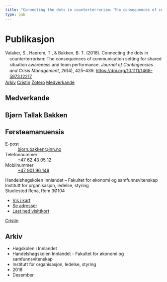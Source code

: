 ```yaml
---
title: "Connecting the dots in counterterrorism: The consequences of communication setting for shared situation awareness and team performance"
type: pub
---
```

<h1>Publikasjon</h1>
<article id="csl-bib-container-9XT2BJWB" class="csl-bib-container">
  <div class="csl-bib-body" style="line-height: 1.35; padding-left: 1em; text-indent:-1em;">
  <div class="csl-entry">Valaker, S., Haerem, T., &amp; Bakken, B. T. (2018). Connecting the dots in counterterrorism: The consequences of communication setting for shared situation awareness and team performance. <i>Journal of Contingencies and Crisis Management</i>, <i>26</i>(4), 425&#x2013;439. <a href="https://doi.org/10.1111/1468-5973.12217">https://doi.org/10.1111/1468-5973.12217</a></div>
</div>
  <div class="csl-bib-buttons">
    <a href="#taxonomy-article-9XT2BJWB" class="csl-bib-button">Arkiv</a>
    <a href="https://app.cristin.no/results/show.jsf?id=1638505" alt="Cristin URL" class="csl-bib-button">Cristin</a>
    <a href="http://zotero.org/groups/5022929/items/9XT2BJWB" alt="Zotero URL" class="csl-bib-button">Zotero</a>
    <a href="#contributors-article-9XT2BJWB" class="csl-bib-button">Medverkande</a>
  </div>
  <div id="csl-bib-meta-container-9XT2BJWB"></div>
</article>
<div id="csl-bib-meta-9XT2BJWB" class="csl-bib-meta">
  <article id="contributors-article-9XT2BJWB" class="contributors-article">
    <h1>Medverkande</h1>
    <div class="personas">
<div class="vrtx-hinn-person-card">
<div class="photo">
<i class="lar la-user-circle missing-person"></i>
</div>
<div class="info">
<hgroup><h1>Bjørn Tallak Bakken</h1>
<h2>Førsteamanuensis</h2>
</hgroup><dl>
<dt>E-post</dt>
<dd>
<a href="mailto:bjorn.bakken@inn.no">bjorn.bakken@inn.no</a>
</dd>
<dt>Telefonnummer</dt>
<dd><a href="tel:+4762430512">
+47 62 43 05 12
</a></dd>
<dt>Mobilnummer</dt>
<dd><a href="tel:+4790196149">
+47 901 96 149
</a></dd>
</dl>
<p>
Handelshøgskolen Innlandet – Fakultet for økonomi og samfunnsvitenskap<br>
Institutt for organisasjon, ledelse, styring<br>
Studiested Rena,
Rom 3Ø104
</p>
<ul class="vrtx-hinn-links">
<li><a href="https://www.google.com/maps?q=61.13620,11.37454">Vis i kart</a></li>
<li><a href="https://www.inn.no/finn-en-ansatt/bjorn-bakken.html#vrtx-hinn-addresses">Se adresser</a></li>
<li><a href="https://www.inn.no/finn-en-ansatt/bjorn-bakken.html?vrtx=vcf">Last ned visittkort</a></li>
</ul>
</div>
</div>
<a href="https://app.cristin.no/persons/show.jsf?id=449169" alt="Cristin URL" class="personas-cristin">Cristin</a>
</div>
  </article>
  <article id="taxonomy-article-9XT2BJWB" class="taxonomy-article">
    <h1>Arkiv</h1>
    <ul>
      <li>Høgskolen i Innlandet</li>
      <li>Handelshøgskolen Innlandet - Fakultet for økonomi og samfunnsvitenskap</li>
      <li>Institutt for organisasjon, ledelse, styring</li>
      <li>2018</li>
      <li>Desember</li>
    </ul>
  </article>
</div>
